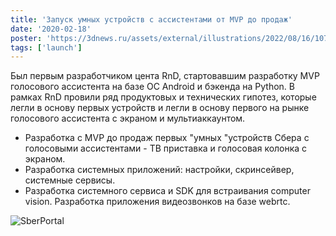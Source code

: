 ```yaml
---
title: 'Запуск умных устройств с ассистентами от MVP до продаж'
date: '2020-02-18'
poster: 'https://3dnews.ru/assets/external/illustrations/2022/08/16/1072210/wLnNiZXJkZXZp.jpg'
tags: ['launch']
---
```


Был первым разработчиком цента RnD, стартовавшим разработку MVP голосового ассистента на базе ОС Android и бэкенда на Python. В рамках RnD провили ряд продуктовых и технических гипотез, которые легли в основу первых устройств и легли в основу первого на рынке голосового ассистента с экраном и мультиаккаунтом.

- Разработка с MVP до продаж первых "умных "устройств Сбера с голосовыми ассистентами - ТВ приставка и голосовая колонка с экраном.
- Разработка системных приложений: настройки,  скринсейвер,  системные сервисы.
- Разработка системного сервиса и SDK для встраивания computer vision. Разработка приложения видеозвонков на базе webrtc.

![SberPortal](https://3dnews.ru/assets/external/illustrations/2022/08/16/1072210/wLnNiZXJkZXZp.jpg)

